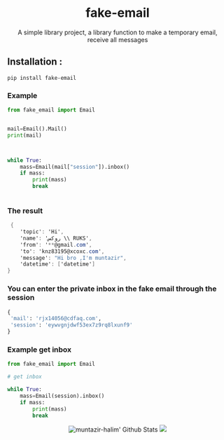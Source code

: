 <h1 align="center">fake-email</h1>
<p align="center">A simple library project, a library function to make a temporary email, receive all messages</p>


## Installation :
```
pip install fake-email
```
### Example
```python
from fake_email import Email


mail=Email().Mail()
print(mail)



while True:
	mass=Email(mail["session"]).inbox()
	if mass:
		print(mass)
		break
	
```
### The result

```cs 
 {     
    'topic': 'Hi', 
    'name': 'روكس \\ RUKS', 
    'from': '**@gmail.com', 
    'to': 'knz83195@xcoxc.com', 
    'message': "Hi bro ,I'm muntazir",  
    'datetime': ['datetime']
}
```

### You can enter the private inbox in the fake email through the session
```python 
{
 'mail': 'rjx14056@cdfaq.com',
 'session': 'eywvgnjdwf53ex7z9rq8lxunf9'
}
```
### Example get inbox

```python 
from fake_email import Email

# get inbox

while True:
	mass=Email(session).inbox()
	if mass:
		print(mass)
		break
```

</p>
<p align="center">
  <img alt="muntazir-halim' Github Stats" src="https://github-readme-stats.vercel.app/api?username=muntazir-halim&show_icons=true&include_all_commits=true&hide_border=true" />
 <img src="https://github-readme-stats.anuraghazra1.vercel.app/api/top-langs/?username=muntazir-halim&hide=ruby,perl&hide_border=true" /> 
</p>


